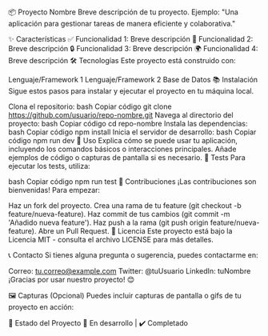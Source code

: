 📦 Proyecto Nombre
Breve descripción de tu proyecto. Ejemplo: "Una aplicación para gestionar tareas de manera eficiente y colaborativa."

<!-- (opcional) -->

✨ Características
✅ Funcionalidad 1: Breve descripción
🚀 Funcionalidad 2: Breve descripción
🔒 Funcionalidad 3: Breve descripción
🌍 Funcionalidad 4: Breve descripción
🛠️ Tecnologías
Este proyecto está construido con:

Lenguaje/Framework 1
Lenguaje/Framework 2
Base de Datos
📚 Instalación
Sigue estos pasos para instalar y ejecutar el proyecto en tu máquina local.

Clona el repositorio:
bash
Copiar código
git clone https://github.com/usuario/repo-nombre.git
Navega al directorio del proyecto:
bash
Copiar código
cd repo-nombre
Instala las dependencias:
bash
Copiar código
npm install
Inicia el servidor de desarrollo:
bash
Copiar código
npm run dev
🚀 Uso
Explica cómo se puede usar tu aplicación, incluyendo los comandos básicos o interacciones principales.
Añade ejemplos de código o capturas de pantalla si es necesario.
🧪 Tests
Para ejecutar los tests, utiliza:

bash
Copiar código
npm run test
👥 Contribuciones
¡Las contribuciones son bienvenidas! Para empezar:

Haz un fork del proyecto.
Crea una rama de tu feature (git checkout -b feature/nueva-feature).
Haz commit de tus cambios (git commit -m 'Añadido nueva feature').
Haz push a la rama (git push origin feature/nueva-feature).
Abre un Pull Request.
📄 Licencia
Este proyecto está bajo la Licencia MIT - consulta el archivo LICENSE para más detalles.

📞 Contacto
Si tienes alguna pregunta o sugerencia, puedes contactarme en:

Correo: tu.correo@example.com
Twitter: @tuUsuario
LinkedIn: tuNombre
¡Gracias por usar nuestro proyecto! 😊

🖼️ Capturas (Opcional)
Puedes incluir capturas de pantalla o gifs de tu proyecto en acción:


🚧 Estado del Proyecto
🚧 En desarrollo | ✔️ Completado
